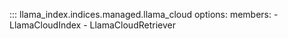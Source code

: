 ::: llama_index.indices.managed.llama_cloud
options:
members: - LlamaCloudIndex - LlamaCloudRetriever
